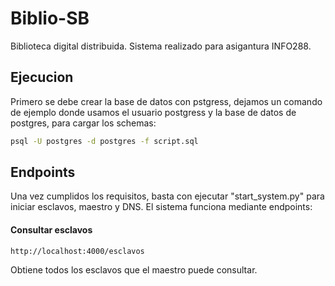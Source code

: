 # Biblio-SB

Biblioteca digital distribuida. Sistema realizado para asigantura INFO288.

## Ejecucion

Primero se debe crear la base de datos con pstgress, dejamos un comando de ejemplo donde usamos el usuario postgress y la base de datos de postgres, para cargar los schemas:

```bash
psql -U postgres -d postgres -f script.sql
```

## Endpoints

Una vez cumplidos los requisitos, basta con ejecutar "start_system.py" para iniciar esclavos, maestro y DNS. El sistema funciona mediante endpoints:

#### Consultar esclavos

    http://localhost:4000/esclavos

Obtiene todos los esclavos que el maestro puede consultar.

